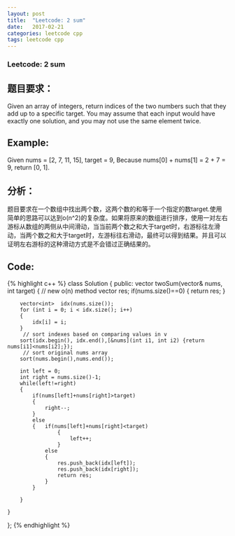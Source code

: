 ```yaml
---
layout: post
title:  "Leetcode: 2 sum"
date:   2017-02-21
categories: leetcode cpp 
tags: leetcode cpp
---
```


### Leetcode: 2 sum
## 题目要求：
Given an array of integers, return indices of the two numbers such that they add up to a specific target.
You may assume that each input would have exactly one solution, and you may not use the same element twice.
## Example:
Given nums = [2, 7, 11, 15], target = 9,
Because nums[0] + nums[1] = 2 + 7 = 9,
return [0, 1].
## 分析：
题目要求在一个数组中找出两个数，这两个数的和等于一个指定的数target.使用简单的思路可以达到o(n^2)的复杂度。如果将原来的数组进行排序，使用一对左右游标从数组的两侧从中间滑动，当当前两个数之和大于target时，右游标往左滑动，当两个数之和大于target时，左游标往右滑动，最终可以得到结果。并且可以证明左右游标的这种滑动方式是不会错过正确结果的。
## Code:
{% highlight c++ %}
class Solution {
public:
    vector<int> twoSum(vector<int>& nums, int target) {
        // new o(n) method
        vector<int> res;
        if(nums.size()==0)
        {
            return res;
        }
        
        vector<int>  idx(nums.size());
        for (int i = 0; i < idx.size(); i++) 
        {
            idx[i] = i;
        }
         // sort indexes based on comparing values in v
        sort(idx.begin(), idx.end(),[&nums](int i1, int i2) {return nums[i1]<nums[i2];});
         // sort original nums array
        sort(nums.begin(),nums.end());
        
        int left = 0;
        int right = nums.size()-1;
        while(left!=right)
        {
            if(nums[left]+nums[right]>target)
            {
                right--;
            }
            else
            {   if(nums[left]+nums[right]<target)
                    {
                        left++;
                    }
                else
                {
                    res.push_back(idx[left]);
                    res.push_back(idx[right]);
                    return res;
                }
            }
            
        }
        
    }
};
{% endhighlight %}
